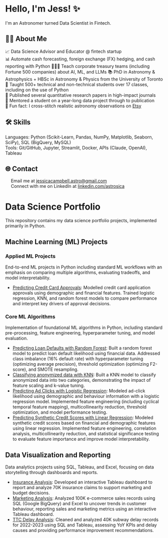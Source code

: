 # Hello, I'm Jess! ✨

I'm an Astronomer turned Data Scientist in Fintech.

## 👩‍💻 About Me
:chart_with_upwards_trend: Data Science Advisor and Educator @ fintech startup <br>
📊 Automate cash forecasting, foreign exchange (FX) hedging, and cash reporting with Python
👩🏼‍🏫 Teach corporate treasury teams (including Fortune 500 companies) about AI, ML, and LLMs
📚 PhD in Astronomy & Astrophysics + HBSc in Astronomy & Physics from the University of Toronto <br>
💬 Taught 500+ technical and non-technical students over 17 classes, including on the use of Python <br>
📝 Published several quantitative research papers in high-impact journals <br>
👥 Mentored a student on a year-long data project through to publication <br>
🧵 Fun fact: I cross-stitch realistic astronomy observations on [Etsy](https://www.etsy.com/ca/shop/Astrostitches)

## 🛠️ Skills
Languages: Python (Scikit-Learn, Pandas, NumPy, Matplotlib, Seaborn, SciPy), SQL (BigQuery, MySQL) <br>
Tools: Git/GitHub, Jupyter, Streamlit, Docker, APIs (Claude, OpenAI), Tableau <br>

## :globe_with_meridians: Contact
<img src="https://upload.wikimedia.org/wikipedia/commons/thumb/7/7e/Gmail_icon_%282020%29.svg/2560px-Gmail_icon_%282020%29.svg.png" width="14"> Email me at [jessicacampbell.astro@gmail.com](mailto:jessicacampbell.astro@gmail.com) <br>
<img src="https://upload.wikimedia.org/wikipedia/commons/c/ca/LinkedIn_logo_initials.png" width="14"> Connect with me on LinkedIn at [linkedin.com/astrosica](https://www.linkedin.com/in/astrosica/) <br>

# Data Science Portfolio

This repository contains my data science portfolio projects, implemented primarily in Python.
  
## Machine Learning (ML) Projects

### Applied ML Projects
End-to-end ML projects in Python including standard ML workflows with an emphasis on comparing multiple algorithms, evaluating tradeoffs, and model interpretability. 
* [Predicting Credit Card Approvals](https://github.com/astrosica/data-science-portfolio/blob/main/Machine%20Learning/Applied%20Projects/Credit%20Card%20Application%20Prediction/Credit%20Card%20Approval.ipynb): Modelled credit card application approvals using demographic and financial features. Trained logistic regression, KNN, and random forest models to compare performance and interpret key drivers of approval decisions.

### Core ML Algorithms
Implementation of foundational ML algorithms in Python, including standard pre-processing, feature engineering, hyperparameter tuning, and model evaluation.
* [Predicting Loan Defaults with Random Forest](https://github.com/astrosica/data-science-portfolio/blob/main/Machine%20Learning/Core%20Algorithms/Random%20Forest/Random%20Forest.ipynb): Built a random forest model to predict loan default likelihood using financial data. Addressed class imbalance (16% default rate) with hyperparameter tuning (optimizing average precision), threshold optimization (optimizing F2-score), and SMOTE resampling.
* [Classifying anonymized data with KNN](https://github.com/astrosica/data-science-portfolio/blob/main/Machine%20Learning/Core%20Algorithms/KNN/KNN.ipynb): Built a KNN model to classify anonymized data into two categories, demonstrating the impact of feature scaling and k-value tuning.
* [Predicting Ad Clicks with Logistic Regression](https://github.com/astrosica/data-science-portfolio/blob/main/Machine%20Learning/Core%20Algorithms/Logistic%20Regression/Logistic%20Regression.ipynb): Modeled ad-click likelihood using demographic and behaviour information with a logistic regression model. Implemented feature engineering (including cyclical temporal feature mapping), multicollinearity reduction, threshold optimization, and model performance testing.
* [Predicting Synthetic Credit Scores with Linear Regression](https://github.com/astrosica/data-science-portfolio/blob/main/Machine%20Learning/Core%20Algorithms/Linear%20Regression/Linear%20Regression.ipynb): Modeled synthetic credit scores based on financial and demographic features using linear regression. Implemented feature engineering, correlation analysis, multicollinearity reduction, and statistical significance testing to evaluate feature importance and improve model interpretability.


## Data Visualization and Reporting
Data analytics projects using SQL, Tableau, and Excel, focusing on data storytelling through dashboards and reports.
* [Insurance Analysis](https://github.com/astrosica/data-science-portfolio/tree/main/Data%20Visualization%20and%20Reporting/Insurance%20Claims%20Analysis): Developed an interactive Tableau dashboard to report and analyze 70K insurance claims to support marketing and budget decisions.
* [Marketing Analysis](https://github.com/astrosica/data-science-portfolio/tree/main/Data%20Visualization%20and%20Reporting/e-Commerce%20Marketing%20Analysis): Analyzed 100K e-commerce sales records using SQL (Google BigQuery) and Excel to uncover trends in customer behaviour, reporting sales and marketing metrics using an interactive Tableau dashboard.
* [TTC Delay Analysis](https://github.com/astrosica/data-science-portfolio/tree/main/Data%20Visualization%20and%20Reporting/TTC%20Delay%20Analysis): Cleaned and analyzed 40K subway delay records for 2022-2023 using SQL and Tableau, assessing YoY KPIs and delay causes and providing performance improvement recommendations.

